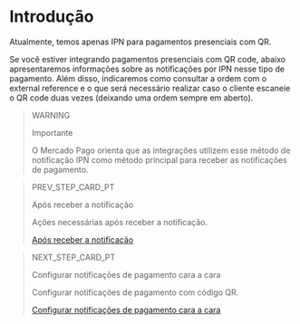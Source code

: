 # Introdução

Atualmente, temos apenas IPN para pagamentos presenciais com QR.

Se você estiver integrando pagamentos presenciais com QR code, abaixo apresentaremos informações sobre as notificações por IPN nesse tipo de pagamento. Além disso, indicaremos como consultar a ordem com o external reference e o que será necessário realizar caso o cliente escaneie o QR code duas vezes (deixando uma ordem sempre em aberto).

> WARNING
>
> Importante
>
> O Mercado Pago orienta que as integrações utilizem esse método de notificação IPN como método principal para receber as notificações de pagamento.

> PREV_STEP_CARD_PT
>
> Após receber a notificação
>
> Ações necessárias após receber a notificação.
>
> [Após receber a notificação](https://www.mercadopago[FAKER][URL][DOMAIN]/developers/pt/guides/notifications/ipn/online-url-after-notification)

> NEXT_STEP_CARD_PT
>
> Configurar notificações de pagamento cara a cara
>
> Configurar notificações de pagamento com código QR.
>
> [Configurar notificações de pagamento cara a cara](https://www.mercadopago[FAKER][URL][DOMAIN]/developers/pt/guides/notifications/ipn/inperson-configuration)